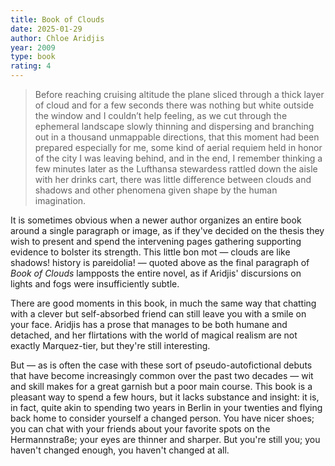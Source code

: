 ```yaml
---
title: Book of Clouds
date: 2025-01-29
author: Chloe Aridjis
year: 2009
type: book
rating: 4
---
```


> Before reaching cruising altitude the plane sliced through a thick layer of cloud and for a few seconds there was nothing but white outside the window and I couldn’t help feeling, as we cut through the ephemeral landscape slowly thinning and dispersing and branching out in a thousand unmappable directions, that this moment had been prepared especially for me, some kind of aerial requiem held in honor of the city I was leaving behind, and in the end, I remember thinking a few minutes later as the Lufthansa stewardess rattled down the aisle with her drinks cart, there was little difference between clouds and shadows and other phenomena given shape by the human imagination.

It is sometimes obvious when a newer author organizes an entire book around a single paragraph or image, as if they've decided on the thesis they wish to present and spend the intervening pages gathering supporting evidence to bolster its strength. This little bon mot — clouds are like shadows! history is pareidolia! — quoted above as the final paragraph of _Book of Clouds_ lampposts the entire novel, as if Aridjis' discursions on lights and fogs were insufficiently subtle.

There are good moments in this book, in much the same way that chatting with a clever but self-absorbed friend can still leave you with a smile on your face. Aridjis has a prose that manages to be both humane and detached, and her flirtations with the world of magical realism are not exactly Marquez-tier, but they're still interesting.

But — as is often the case with these sort of pseudo-autofictional debuts that have become increasingly common over the past two decades — wit and skill makes for a great garnish but a poor main course. This book is a pleasant way to spend a few hours, but it lacks substance and insight: it is, in fact, quite akin to spending two years in Berlin in your twenties and flying back home to consider yourself a changed person. You have nicer shoes; you can chat with your friends about your favorite spots on the Hermannstraße; your eyes are thinner and sharper. But you're still you; you haven't changed enough, you haven't changed at all.

